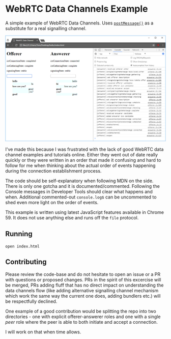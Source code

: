 # WebRTC Data Channels Example
A simple example of WebRTC Data Channels. Uses [`postMessage()`](https://developer.mozilla.org/en-US/docs/Web/API/Window/postMessage) as a substitute for a real signalling channel.

![A screenshot of Google Chrome running the example](screenshot.png)

I've made this because I was frustrated with the lack of good WebRTC data channel examples and tutorials online. Either they went out of date really quickly or they were written in an order that made it confusing and hard to follow for me when thinking about the actual order of events happening during the connection establishment process.

The code should be self-explanatory when following MDN on the side. There is only one gotcha and it is documented/commented. Following the Console messages in Developer Tools should clear what happens and when. Additional commented-out `console.log`s can be uncommented to shed even more light on the order of events.

This example is written using latest JavaScript features available in Chrome 59. It does not use anything else and runs off the `file` protocol.

## Running
`open index.html`

## Contributing
Please review the code-base and do not hesitate to open an issue or a PR with questions or proposed changes. PRs in the spirit of this excercise will be merged, PRs adding fluff that has no direct impact on understanding the data channels flow (like adding alternative signalling channel mechanism which work the same way the current one does, adding bundlers etc.) will be respectfully declined.

One example of a good contribution would be splitting the repo into two directories - one with explicit offerer-answerer roles and one with a single *peer* role where the peer is able to both initiate and accept a connection.

I will work on that when time allows.
